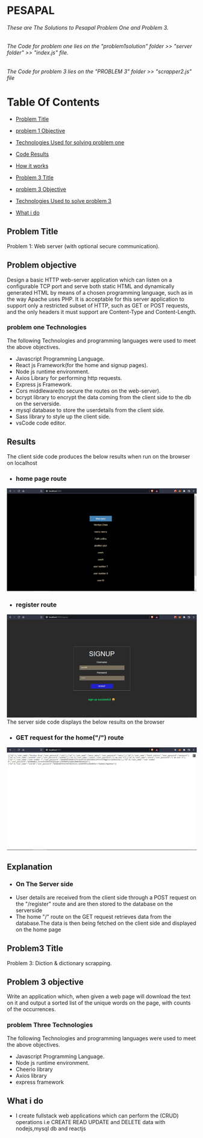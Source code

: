 # PESAPAL
###### These are The Solutions to Pesapal Problem One and Problem 3.
###### The Code for problem one lies on the "problem1solution" folder >> "server folder" >> "index.js" file.
###### The Code for problem 3 lies on the "PROBLEM 3" folder >>  "scrapper2.js" file

# Table Of Contents
- [Problem Title](#problem-title)
- [problem 1 Objective](#problem-objective)
- [Technologies Used for solving problem one](#problem-one-technologies)
- [Code Results](#results)
- [How it works](#explanation)

- [Problem 3 Title](#problem3-title)
- [problem 3 Objective](#problem-3-objective)
- [Technologies Used to solve problem 3](#problem-three-technologies)

- [What i do](#what-i-do)





## Problem Title
Problem 1: Web server (with optional secure communication).

## Problem objective
Design a basic HTTP web-server application which can listen on a configurable TCP port and serve both static HTML and dynamically generated HTML by means of a chosen programming language, such as in the way Apache uses PHP. It is acceptable for this server application to support only a restricted subset of HTTP, such as GET or POST requests, and the only headers it must support are Content-Type and Content-Length.

### problem one Technologies
 The following Technologies and programming languages were used to meet the above objectives.
 - Javascript Programming Language.
 - React js Framework(for the home and signup pages).
 - Node js runtime environment.
 - Axios Library for performing http requests.
 - Express js Framework.
 - Cors middleware(to secure the routes on the web-server).
 - bcrypt library to encrypt the data coming from the client side to the db on the serverside.
 - mysql database to store the userdetails from the client side.
 - Sass library to style up the client side.
 - vsCode code editor.

## Results
The client side code produces the below results when run on the browser on localhost
- ### home page route
![Code Results](/image/home_page.png)
- ### register route
![Code Results](/image/signup_page.png)
The server side code displays the below results on the browser
- ### GET request for the home("/") route
![Code Results](/image/serverhomeroute.png)

## Explanation
- ### On The Server side
- User details are received from the client side through a POST request on the "/register" route and are then stored to the database on the serverside
- The home "/" route on the GET request retrieves data from the database.The data is then being fetched on the client side and displayed on the home page

## Problem3 Title
Problem 3: Diction & dictionary scrapping.

## Problem 3 objective
Write an application which, when given a web page will download the text on it and output a sorted list of the unique words on the page, with counts of the occurrences.



### problem Three Technologies
 The following Technologies and programming languages were used to meet the above objectives.
 - Javascript Programming Language.
 - Node js runtime environment.
 - Cheerio library
 - Axios library
 - express framework


## What i do
- I create fullstack web applications which can perform the (CRUD) operations i.e CREATE READ UPDATE and DELETE data with nodejs,mysql db and reactjs



